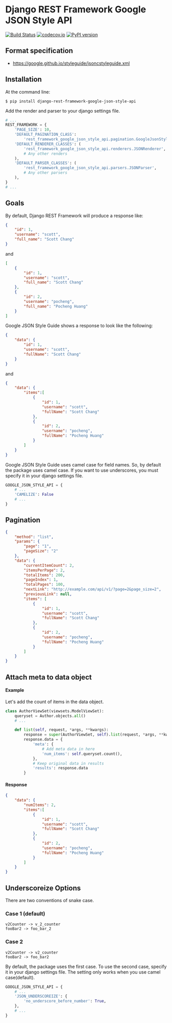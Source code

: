 # Django REST Framework Google JSON Style API

[![Build Status](https://travis-ci.com/Envive/django-rest-framework-google-json-style-api.svg?branch=master)](https://travis-ci.com/Envive/django-rest-framework-google-json-style-api) 
[![codecov.io](https://codecov.io/github/envive/django-rest-framework-google-json-style-api/coverage.svg?branch=master)](https://codecov.io/github/envive/django-rest-framework-google-json-style-api)
[![PyPI version](https://badge.fury.io/py/django-rest-framework-google-json-style-api.svg)](https://badge.fury.io/py/django-rest-framework-google-json-style-api)

## Format specification
- https://google.github.io/styleguide/jsoncstyleguide.xml

## Installation

At the command line:

```
$ pip install django-rest-framework-google-json-style-api
```

Add the render and parser to your django settings file.

```python
# ...
REST_FRAMEWORK = {
    'PAGE_SIZE': 10,
    'DEFAULT_PAGINATION_CLASS':
        'rest_framework_google_json_style_api.pagination.GoogleJsonStylePageNumberPagination',
    'DEFAULT_RENDERER_CLASSES': (
        'rest_framework_google_json_style_api.renderers.JSONRenderer',
        # Any other renders
    ),
    'DEFAULT_PARSER_CLASSES': (
        'rest_framework_google_json_style_api.parsers.JSONParser',
        # Any other parsers
    ),
}
# ...
```

## Goals
By default, Django REST Framework will produce a response like:

```json
{
    "id": 1,
    "username": "scott",
    "full_name": "Scott Chang"
}
```

and

```json
[
    {
        "id": 1,
        "username": "scott",
        "full_name": "Scott Chang"
    },
    {
        "id": 2,
        "username": "pocheng",
        "full_name": "Pocheng Huang"
    }
]
```

Google JSON Style Guide shows a response to look like the following:

```json
{
    "data": {
        "id": 1,
        "username": "scott",
        "fullName": "Scott Chang"
    }
}
```

and

```json
{
    "data": {
        "items":[
            {
                "id": 1,
                "username": "scott",
                "fullName": "Scott Chang"
            },
            {
                "id": 2,
                "username": "pocheng",
                "fullName": "Pocheng Huang"
            }
        ]
    }
}
```

Google JSON Style Guide uses camel case for field names. So, by default the package uses camel case.
If you want to use underscores, you must specify it in your django settings file.

```python
GOOGLE_JSON_STYLE_API = {
    # ...
    'CAMELIZE': False
    # ...
}
```

## Pagination
```json
{
    "method": "list",
    "params": {
        "page": "1",
        "pageSize": "2"
    },
    "data": {
        "currentItemCount": 2,
        "itemsPerPage": 2,
        "totalItems": 200,
        "pageIndex": 1,
        "totalPages": 100,
        "nextLink": "http://example.com/api/v1/?page=2&page_size=2",
        "previousLink": null,
        "items": [
            {
                "id": 1,
                "username": "scott",
                "fullName": "Scott Chang"
            },
            {
                "id": 2,
                "username": "pocheng",
                "fullName": "Pocheng Huang"
            }
        ]
    }
}
```

## Attach meta to data object

#### Example
Let's add the count of items in the data object.

```python
class AuthorViewSet(viewsets.ModelViewSet):
    queryset = Author.objects.all()
    # ...

    def list(self, request, *args, **kwargs):
        response = super(AuthorViewSet, self).list(request, *args, **kwargs)
        response.data = {
            'meta': {
                # Add meta data in here
                'num_items': self.queryset.count(),
            },
            # Keep original data in results
            'results': response.data
        }
```

#### Response

```json
{
    "data": {
        "numItems": 2,
        "items":[
            {
                "id": 1,
                "username": "scott",
                "fullName": "Scott Chang"
            },
            {
                "id": 2,
                "username": "pocheng",
                "fullName": "Pocheng Huang"
            }
        ]
    }
}
```


## Underscoreize Options
There are two conventions of snake case.

### Case 1 (default)
```
v2Counter -> v_2_counter
fooBar2 -> foo_bar_2
```

### Case 2
```
v2Counter -> v2_counter
fooBar2 -> foo_bar2
```

By default, the package uses the first case. To use the second case, specify it in your django settings file. The setting only works when you use camel case(default).

```python
GOOGLE_JSON_STYLE_API = {
    # ...
    'JSON_UNDERSCOREIZE': {
        'no_underscore_before_number': True,
    },
    # ...
}
```
